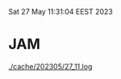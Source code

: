 Sat 27 May 11:31:04 EEST 2023
# JAM
<a href='./cache/202305/27_11.log'>./cache/202305/27_11.log</a>
